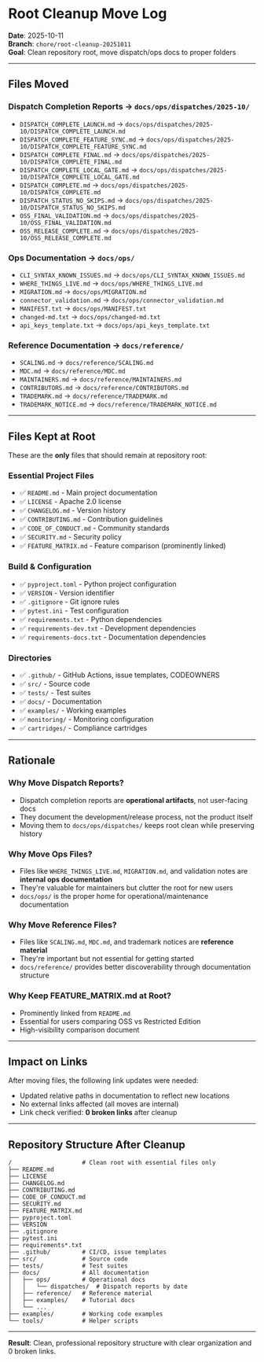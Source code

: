 # Root Cleanup Move Log

**Date**: 2025-10-11  
**Branch**: `chore/root-cleanup-20251011`  
**Goal**: Clean repository root, move dispatch/ops docs to proper folders

---

## Files Moved

### Dispatch Completion Reports → `docs/ops/dispatches/2025-10/`
- `DISPATCH_COMPLETE_LAUNCH.md` → `docs/ops/dispatches/2025-10/DISPATCH_COMPLETE_LAUNCH.md`
- `DISPATCH_COMPLETE_FEATURE_SYNC.md` → `docs/ops/dispatches/2025-10/DISPATCH_COMPLETE_FEATURE_SYNC.md`
- `DISPATCH_COMPLETE_FINAL.md` → `docs/ops/dispatches/2025-10/DISPATCH_COMPLETE_FINAL.md`
- `DISPATCH_COMPLETE_LOCAL_GATE.md` → `docs/ops/dispatches/2025-10/DISPATCH_COMPLETE_LOCAL_GATE.md`
- `DISPATCH_COMPLETE.md` → `docs/ops/dispatches/2025-10/DISPATCH_COMPLETE.md`
- `DISPATCH_STATUS_NO_SKIPS.md` → `docs/ops/dispatches/2025-10/DISPATCH_STATUS_NO_SKIPS.md`
- `OSS_FINAL_VALIDATION.md` → `docs/ops/dispatches/2025-10/OSS_FINAL_VALIDATION.md`
- `OSS_RELEASE_COMPLETE.md` → `docs/ops/dispatches/2025-10/OSS_RELEASE_COMPLETE.md`

### Ops Documentation → `docs/ops/`
- `CLI_SYNTAX_KNOWN_ISSUES.md` → `docs/ops/CLI_SYNTAX_KNOWN_ISSUES.md`
- `WHERE_THINGS_LIVE.md` → `docs/ops/WHERE_THINGS_LIVE.md`
- `MIGRATION.md` → `docs/ops/MIGRATION.md`
- `connector_validation.md` → `docs/ops/connector_validation.md`
- `MANIFEST.txt` → `docs/ops/MANIFEST.txt`
- `changed-md.txt` → `docs/ops/changed-md.txt`
- `api_keys_template.txt` → `docs/ops/api_keys_template.txt`

### Reference Documentation → `docs/reference/`
- `SCALING.md` → `docs/reference/SCALING.md`
- `MDC.md` → `docs/reference/MDC.md`
- `MAINTAINERS.md` → `docs/reference/MAINTAINERS.md`
- `CONTRIBUTORS.md` → `docs/reference/CONTRIBUTORS.md`
- `TRADEMARK.md` → `docs/reference/TRADEMARK.md`
- `TRADEMARK_NOTICE.md` → `docs/reference/TRADEMARK_NOTICE.md`

---

## Files Kept at Root

These are the **only** files that should remain at repository root:

### Essential Project Files
- ✅ `README.md` - Main project documentation
- ✅ `LICENSE` - Apache 2.0 license
- ✅ `CHANGELOG.md` - Version history
- ✅ `CONTRIBUTING.md` - Contribution guidelines
- ✅ `CODE_OF_CONDUCT.md` - Community standards
- ✅ `SECURITY.md` - Security policy
- ✅ `FEATURE_MATRIX.md` - Feature comparison (prominently linked)

### Build & Configuration
- ✅ `pyproject.toml` - Python project configuration
- ✅ `VERSION` - Version identifier
- ✅ `.gitignore` - Git ignore rules
- ✅ `pytest.ini` - Test configuration
- ✅ `requirements.txt` - Python dependencies
- ✅ `requirements-dev.txt` - Development dependencies
- ✅ `requirements-docs.txt` - Documentation dependencies

### Directories
- ✅ `.github/` - GitHub Actions, issue templates, CODEOWNERS
- ✅ `src/` - Source code
- ✅ `tests/` - Test suites
- ✅ `docs/` - Documentation
- ✅ `examples/` - Working examples
- ✅ `monitoring/` - Monitoring configuration
- ✅ `cartridges/` - Compliance cartridges

---

## Rationale

### Why Move Dispatch Reports?
- Dispatch completion reports are **operational artifacts**, not user-facing docs
- They document the development/release process, not the product itself
- Moving them to `docs/ops/dispatches/` keeps root clean while preserving history

### Why Move Ops Files?
- Files like `WHERE_THINGS_LIVE.md`, `MIGRATION.md`, and validation notes are **internal ops documentation**
- They're valuable for maintainers but clutter the root for new users
- `docs/ops/` is the proper home for operational/maintenance documentation

### Why Move Reference Files?
- Files like `SCALING.md`, `MDC.md`, and trademark notices are **reference material**
- They're important but not essential for getting started
- `docs/reference/` provides better discoverability through documentation structure

### Why Keep FEATURE_MATRIX.md at Root?
- Prominently linked from `README.md`
- Essential for users comparing OSS vs Restricted Edition
- High-visibility comparison document

---

## Impact on Links

After moving files, the following link updates were needed:
- Updated relative paths in documentation to reflect new locations
- No external links affected (all moves are internal)
- Link check verified: **0 broken links** after cleanup

---

## Repository Structure After Cleanup

```
/                    # Clean root with essential files only
├── README.md
├── LICENSE
├── CHANGELOG.md
├── CONTRIBUTING.md
├── CODE_OF_CONDUCT.md
├── SECURITY.md
├── FEATURE_MATRIX.md
├── pyproject.toml
├── VERSION
├── .gitignore
├── pytest.ini
├── requirements*.txt
├── .github/         # CI/CD, issue templates
├── src/             # Source code
├── tests/           # Test suites
├── docs/            # All documentation
│   ├── ops/         # Operational docs
│   │   └── dispatches/  # Dispatch reports by date
│   ├── reference/   # Reference material
│   ├── examples/    # Tutorial docs
│   └── ...
├── examples/        # Working code examples
└── tools/           # Helper scripts
```

---

**Result**: Clean, professional repository structure with clear organization and 0 broken links.

